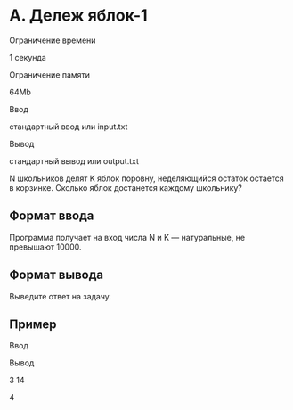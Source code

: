 A. Дележ яблок-1
================

Ограничение времени

1 секунда

Ограничение памяти

64Mb

Ввод

стандартный ввод или input.txt

Вывод

стандартный вывод или output.txt

N школьников делят K яблок поровну, неделяющийся остаток остается в корзинке. Сколько яблок достанется каждому школьнику?

Формат ввода
------------

Программа получает на вход числа N и K — натуральные, не превышают 10000.

Формат вывода
-------------

Выведите ответ на задачу.

Пример
------

Ввод

Вывод

3
14

4